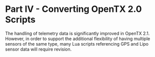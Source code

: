 # Part IV - Converting OpenTX 2.0 Scripts

The handling of telemetry data is significantly improved in OpenTX 2.1.  However, in order to support the additional flexibility of having multiple sensors of the same type, many Lua scripts referencing GPS and Lipo sensor data will require revision.

